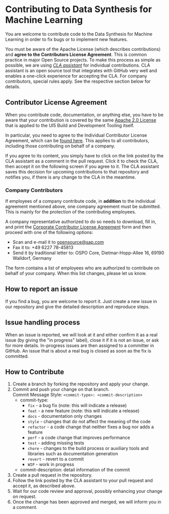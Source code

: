 # Contributing to Data Synthesis for Machine Learning

You are welcome to contribute code to the Data Synthesis for Machine Learning in order to fix bugs or to implement new features.

You must be aware of the Apache License (which describes contributions) and **agree to the Contributors License Agreement**. This is common practice in major Open Source projects. To make this process as simple as possible, we are using *[CLA assistant](https://cla-assistant.io/)* for individual contributions. CLA assistant is an open source tool that integrates with GitHub very well and enables a one-click experience for accepting the CLA. For company contributors, special rules apply. See the respective section below for details.

## Contributor License Agreement
When you contribute code, documentation, or anything else, you have to be aware that your contribution is covered by the same [Apache 2.0 License](http://www.apache.org/licenses/LICENSE-2.0) that is applied to the UI5 Build and Development Tooling itself.

In particular, you need to agree to the Individual Contributor License Agreement, which can be [found here](https://gist.github.com/CLAassistant/bd1ea8ec8aa0357414e8). This applies to all contributors, including those contributing on behalf of a company.

If you agree to its content, you simply have to click on the link posted by the CLA assistant as a comment in the pull request. Click it to check the CLA, then accept it on the following screen if you agree to it. The CLA assistant saves this decision for upcoming contributions to that repository and notifies you, if there is any change to the CLA in the meantime.

### Company Contributors
If employees of a company contribute code, in **addition** to the individual agreement mentioned above, one company agreement must be submitted. This is mainly for the protection of the contributing employees.

A company representative authorized to do so needs to download, fill in, and print the [Corporate Contributor License Agreement](/docs/SAP%20Corporate%20Contributor%20License%20Agreement.pdf) form and then proceed with one of the following options:

- Scan and e-mail it to [opensource@sap.com](mailto:opensource@sap.com)
- Fax it to: +49 6227 78-45813
- Send it by traditional letter to: OSPO Core, Dietmar-Hopp-Allee 16, 69190 Walldorf, Germany
  
The form contains a list of employees who are authorized to contribute on behalf of your company. When this list changes, please let us know.

## How to report an issue
If you find a bug, you are welcome to report it. Just create a new issue in our repository and give the detailed description and reproduce steps.

## Issue handling process
When an issue is reported, we will look at it and either confirm it as a real issue (by giving the "in progress" label), close it if it is not an issue, or ask for more details. In-progress issues are then assigned to a committer in GitHub. An issue that is about a real bug is closed as soon as the fix is committed. 

## How to Contribute
1. Create a branch by forking the repository and apply your change.
1. Commit and push your change on that branch.  
   Commit Message Style: `<commit-type>: <commit-description>`   
   - commit-type: 
     + `fix` - a bug fix (note: this will indicate a release)
     + `feat` - a new feature (note: this will indicate a release)
     + `docs` - documentation only changes
     + `style` - changes that do not affect the meaning of the code
     + `refactor` - a code change that neither fixes a bug nor adds a feature
     + `perf` - a code change that improves performance
     + `test` - adding missing tests
     + `chore` - changes to the build process or auxiliary tools and libraries such as documentation generation
     + `revert` - revert to a commit
     + `WIP` - work in progress    
   - commit-description: detail information of the commit 
1. Create a pull request in the repository.
1. Follow the link posted by the CLA assistant to your pull request and accept it, as described above.
1. Wait for our code review and approval, possibly enhancing your change on request.
1. Once the change has been approved and merged, we will inform you in a comment.
